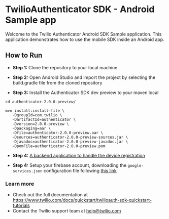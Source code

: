 # TwilioAuthenticator SDK - Android Sample app

Welcome to the Twilio Authenticator Android SDK Sample application. This application demonstrates how to use the mobile SDK inside an Android app.

## How to Run

* **Step 1:** Clone the repository to your local machine

* **Step 2:** Open Android Studio and import the project by selecting the build.gradle file from the cloned repository

* **Step 3:** Install the Authenticator SDK dev preview to your maven local

```
cd authenticator-2.0.0-preview/

mvn install:install-file \
   -DgroupId=com.twilio \
   -DartifactId=authenticator \
   -Dversion=2.0.0-preview \
   -Dpackaging=aar \
   -Dfile=authenticator-2.0.0-preview.aar \
   -Dsources=authenticator-2.0.0-preview-sources.jar \
   -Djavadoc=authenticator-2.0.0-preview-javadoc.jar \
   -DpomFile=authenticator-2.0.0-preview.pom
```

* **Step 4:** [A backend application to handle the device registration](https://www.twilio.com/docs/quickstart/twilioauth-sdk-quickstart-tutorials/running-sample-app)

* **Step 4:** Setup your firebase account, downloading the `google-services.json` configuration file following [this link](https://firebase.google.com/docs/android/setup)

### Learn more
- Check out the full documentation at https://www.twilio.com/docs/quickstart/twilioauth-sdk-quickstart-tutorials
- Contact the Twilio support team at help@twilio.com
